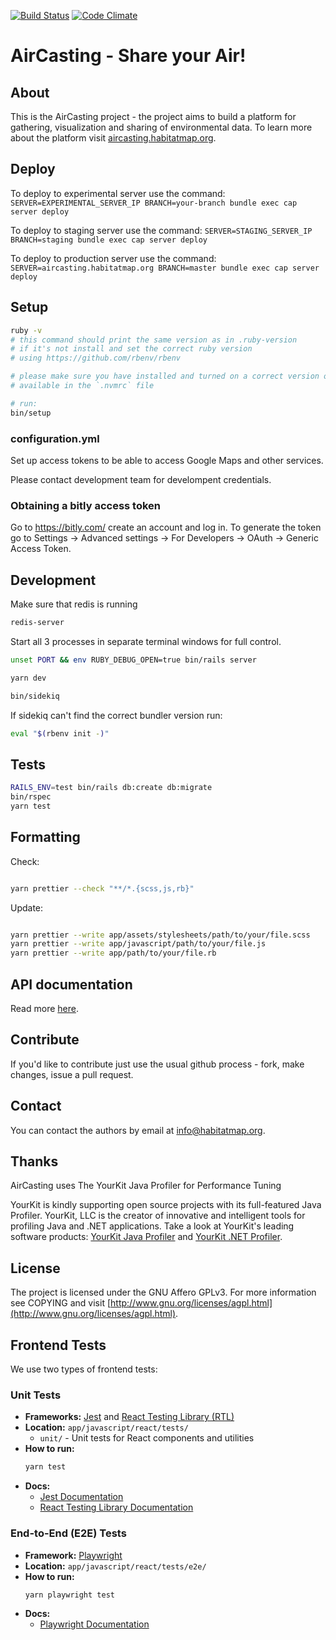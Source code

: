 [![Build Status](https://travis-ci.com/HabitatMap/AirCasting.svg?branch=master)](https://travis-ci.org/HabitatMap/AirCasting)
[![Code Climate](https://codeclimate.com/github/HabitatMap/AirCasting/badges/gpa.svg)](https://codeclimate.com/github/HabitatMap/AirCasting)

# AirCasting - Share your Air!

## About

This is the AirCasting project - the project aims to build a platform for gathering, visualization and sharing of environmental data. To learn more about the platform visit [aircasting.habitatmap.org](http://aircasting.habitatmap.org).

## Deploy

To deploy to experimental server use the command:
`SERVER=EXPERIMENTAL_SERVER_IP BRANCH=your-branch bundle exec cap server deploy`

To deploy to staging server use the command:
`SERVER=STAGING_SERVER_IP BRANCH=staging bundle exec cap server deploy`

To deploy to production server use the command:
`SERVER=aircasting.habitatmap.org BRANCH=master bundle exec cap server deploy`

## Setup

```bash
ruby -v
# this command should print the same version as in .ruby-version
# if it's not install and set the correct ruby version
# using https://github.com/rbenv/rbenv

# please make sure you have installed and turned on a correct version of node
# available in the `.nvmrc` file

# run:
bin/setup
```

### configuration.yml

Set up access tokens to be able to access Google Maps and other services.

Please contact development team for develompent credentials.

### Obtaining a bitly access token

Go to https://bitly.com/ create an account and log in. To generate the token go to Settings -> Advanced settings -> For Developers -> OAuth -> Generic Access Token.

## Development

Make sure that redis is running

```bash
redis-server
```

Start all 3 processes in separate terminal windows for full control.

```bash
unset PORT && env RUBY_DEBUG_OPEN=true bin/rails server
```

```bash
yarn dev
```

```bash
bin/sidekiq
```

If sidekiq can't find the correct bundler version run:

```bash
eval "$(rbenv init -)"
```

## Tests

```bash
RAILS_ENV=test bin/rails db:create db:migrate
bin/rspec
yarn test
```

## Formatting

Check:

```bash

yarn prettier --check "**/*.{scss,js,rb}"
```

Update:

```bash

yarn prettier --write app/assets/stylesheets/path/to/your/file.scss
yarn prettier --write app/javascript/path/to/your/file.js
yarn prettier --write app/path/to/your/file.rb
```

## API documentation

Read more [here](doc/api.md).

## Contribute

If you'd like to contribute just use the usual github process - fork, make changes, issue a pull request.

## Contact

You can contact the authors by email at [info@habitatmap.org](mailto:info@habitatmap.org).

## Thanks

AirCasting uses The YourKit Java Profiler for Performance Tuning

YourKit is kindly supporting open source projects with its full-featured Java Profiler. YourKit, LLC is the creator of innovative and intelligent tools for profiling Java and .NET applications. Take a look at YourKit's leading software products: [YourKit Java Profiler](http://www.yourkit.com/java/profiler/index.jsp) and [YourKit .NET Profiler](http://www.yourkit.com/.net/profiler/index.jsp).

## License

The project is licensed under the GNU Affero GPLv3. For more information see COPYING and visit [http://www.gnu.org/licenses/agpl.html](http://www.gnu.org/licenses/agpl.html).

## Frontend Tests

We use two types of frontend tests:

### Unit Tests

- **Frameworks:** [Jest](https://jestjs.io/) and [React Testing Library (RTL)](https://testing-library.com/docs/react-testing-library/intro/)
- **Location:** `app/javascript/react/tests/`
  - `unit/` - Unit tests for React components and utilities
- **How to run:**
  ```bash
  yarn test
  ```
- **Docs:**
  - [Jest Documentation](https://jestjs.io/docs/getting-started)
  - [React Testing Library Documentation](https://testing-library.com/docs/)

### End-to-End (E2E) Tests

- **Framework:** [Playwright](https://playwright.dev/)
- **Location:** `app/javascript/react/tests/e2e/`
- **How to run:**
  ```bash
  yarn playwright test
  ```
- **Docs:**
  - [Playwright Documentation](https://playwright.dev/docs/intro)
